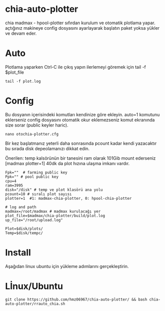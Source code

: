 # chia-auto-plotter
chia madmax - hpool-plotter sıfırdan kurulum ve otomatik plotlama yapar.
açtığınız makineye config dosyasını ayarlayarak başlatın paket yoksa yükler ve devam eder.

# Auto

Plotlama yaparken Ctrl-C ile çıkış yapın ilerlemeyi göremek için tail -f $plot_file
    
    tail -f plot.log

# Config

Bu dosyanın içerisindeki komutları kendinize göre ekleyin. auto=1 komutunu eklerseniz config dosyasını otomatik okur  eklemezseniz komut ekranında size sorar (public keyler haric).

    nano otochia-plotter.cfg

Bir kez başlatmanız yeterli daha sonrasında pcount kadar kendi yazacaktır bu sırada disk depeolamanızı dikkat edin.

Önerilen: temp kalsörünün bir tanesini ram olarak 101Gib mount ederseniz [madmax plotter=1] 40dk da plot hızına ulaşma imkanı vardır.

    Fpk=""  # farming public key
    Ppk="" # pool public key
    cpu=4
    ram=3995
    disk="/disk" # temp ve plot klasörü ana yolu 
    pcount=10 # sıralı plot sayısı 
    plotter=1  #1: madmax-chia-plotter, 0: hpool-chia-plotter

    # log and path
    madmax=/root/madmax # madmax kurulacağı yer
    plot_file=$madmax/chia-plotter/build/plot.log
    up_file="/root/upload.log"

    Plot=$disk/plots/
    Temp=$disk/tempc/


# Install 

Aşağıdan linux ubuntu için yükleme adımlarını gerçekleştirin.

# Lİnux/Ubuntu

    git clone https://github.com/hmz06967/chia-auto-plotter/ && bash chia-auto-plotter/rrauto_chia.sh
    
    
